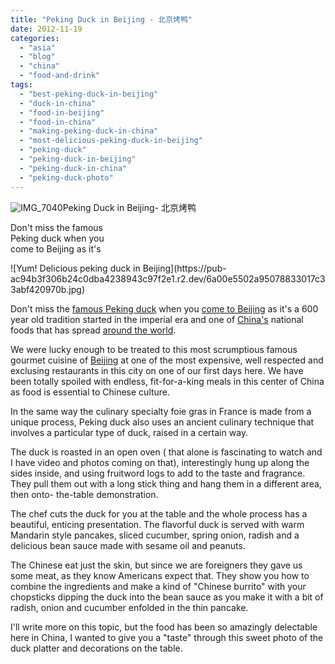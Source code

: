 ```yaml
---
title: "Peking Duck in Beijing - 北京烤鸭"
date: 2012-11-19
categories: 
  - "asia"
  - "blog"
  - "china"
  - "food-and-drink"
tags: 
  - "best-peking-duck-in-beijing"
  - "duck-in-china"
  - "food-in-beijing"
  - "food-in-china"
  - "making-peking-duck-in-china"
  - "most-delicious-peking-duck-in-beijing"
  - "peking-duck"
  - "peking-duck-in-beijing"
  - "peking-duck-in-china"
  - "peking-duck-photo"
---
```


![IMG_7040](https://pub-ac94b3f306b24c0dba4238943c97f2e1.r2.dev/6a00e5502a95078833017ee54f7b99970d.jpg)Peking Duck in Beijing\- 北京烤鸭  
  
Don't miss the famous  
Peking duck when you  
come to Beijing as it's

<!--more--> ![Yum! Delicious peking duck in Beijing](https://pub-ac94b3f306b24c0dba4238943c97f2e1.r2.dev/6a00e5502a95078833017c33abf420970b.jpg)  
  
Don't miss the [famous Peking duck](http://en.wikipedia.org/wiki/Peking_Duck "Peking duck") when you [come to Beijing](https://pub-ac94b3f306b24c0dba4238943c97f2e1.r2.dev/2012/11/yum-loving-the-food-in-beijing.html "visiting Beijing and food") as it's a 600 year old tradition started in the imperial era and one of [China's](https://pub-ac94b3f306b24c0dba4238943c97f2e1.r2.dev/2012/11/china-travel-in-the-autumn.html "china travel") national foods that has spread [around the world](https://pub-ac94b3f306b24c0dba4238943c97f2e1.r2.dev/2010/04/around-the-world-family-travel-soultravelers3-digital-nomad-global-international-family-travel.html "around the world travel").  
  
We were lucky enough to be treated to this most scrumptious famous gourmet cuisine of [Beijing](https://pub-ac94b3f306b24c0dba4238943c97f2e1.r2.dev/2012/11/forbidden-city-and-beijings-best.html "best of Beijing") at one of the most expensive, well respected and exclusing restaurants in this city on one of our first days here. We have been totally spoiled with endless, fit-for-a-king meals in this center of China as food is essential to Chinese culture.  
  
In the same way the culinary specialty foie gras in France is made from a unique process, Peking duck also uses an ancient culinary technique that involves a particular type of duck, raised in a certain way.  
  
The duck is roasted in an open oven ( that alone is fascinating to watch and I have video and photos coming on that), interestingly hung up along the sides inside, and using fruitword logs to add to the taste and fragrance. They pull them out with a long stick thing and hang them in a different area, then onto- the-table demonstration.  
  
The chef cuts the duck for you at the table and the whole process has a beautiful, enticing presentation. The flavorful duck is served with warm Mandarin style pancakes, sliced cucumber, spring onion, radish and a delicious bean sauce made with sesame oil and peanuts.   
  
The Chinese eat just the skin, but since we are foreigners they gave us some meat, as they know Americans expect that. They show you how to combine the ingredients and make a kind of "Chinese burrito" with your chopsticks dipping the duck into the bean sauce as you make it with a bit of radish, onion and cucumber enfolded in the thin pancake.  
  
I'll write more on this topic, but the food has been so amazingly delectable here in China, I wanted to give you a "taste" through this sweet photo of the duck platter and decorations on the table.
